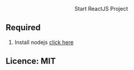 <p align="center">
  Start ReactJS Project
</p>

## Required
1. Install nodejs [click here](https://nodejs.org)

## Licence: MIT

